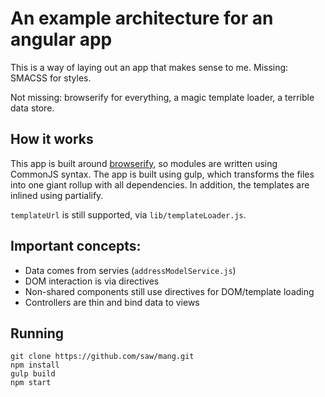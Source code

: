 # An example architecture for an angular app

This is a way of laying out an app that makes sense to me. Missing: SMACSS for styles.

Not missing: browserify for everything, a magic template loader, a terrible data store.

## How it works

This app is built around [browserify](http://browserify.org), so modules are written using CommonJS syntax. The app is built using gulp, which transforms the files into one giant rollup with all dependencies. In addition, the templates are inlined using partialify.

`templateUrl` is still supported, via `lib/templateLoader.js`.

## Important concepts:
   - Data comes from servies (`addressModelService.js`)
   - DOM interaction is via directives
   - Non-shared components still use directives for DOM/template loading
   - Controllers are thin and bind data to views


## Running

```
git clone https://github.com/saw/mang.git
npm install
gulp build
npm start
```
